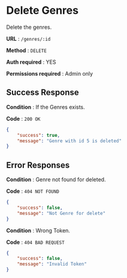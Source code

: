 # Delete Genres 

Delete the genres.

**URL** : `/genres/:id`


**Method** : `DELETE`

**Auth required** : YES

**Permissions required** : Admin only


## Success Response

**Condition** : If the Genres exists.

**Code** : `200 OK`

```json
{
    "success": true,
    "message": "Genre with id 5 is deleted"
}
```

## Error Responses

**Condition** : Genre not found for deleted.

**Code** : `404 NOT FOUND`

```json
{
    "success": false,
    "message": "Not Genre for delete"
}
```


**Condition** : Wrong Token.

**Code** : `404 BAD REQUEST`

```json
{
    "success": false,
    "message": "Invalid Token"
}
```